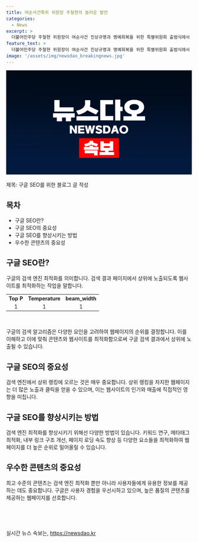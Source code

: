 ```yaml
---
title: 여순사건특위 위원장 주철현의 놀라운 발언
categories:
  - News
excerpt: >
  더불어민주당 주철현 위원장이 여순사건 진상규명과 명예회복을 위한 특별위원회 출범식에서 발언하며 관련 업무의 중요성을 강조했다.
feature_text: >
  더불어민주당 주철현 위원장이 여순사건 진상규명과 명예회복을 위한 특별위원회 출범식에서 발언하며 관련 업무의 중요성을 강조했다.
image: '/assets/img/newsdao_breakingnews.jpg'
---
```


<p><img src="/assets/img/newsdao_breakingnews.jpg" alt="flaretime 속보" /></p>

<p>제목: 구글 SEO를 위한 블로그 글 작성</p>

<p><meta data-ke-size="size16"></p>

<h2 data-ke-size="size26">목차</h2>

<ul>
    <li>구글 SEO란?</li>
    <li>구글 SEO의 중요성</li>
    <li>구글 SEO를 향상시키는 방법</li>
    <li>우수한 콘텐츠의 중요성</li>
</ul>

<h2 data-ke-size="size26">구글 SEO란?</h2>

<p data-ke-size="size16">구글의 검색 엔진 최적화를 의미합니다. 검색 결과 페이지에서 상위에 노출되도록 웹사이트를 최적화하는 작업을 말합니다.</p>

<table>
    <tr>
        <td style="text-align: center; height: 17px;"><b>Top P</b></td>
        <td style="text-align: center; height: 17px;"><b>Temperature</b></td>
        <td style="text-align: center; height: 17px;"><b>beam_width</b></td>
    </tr>
    <tr>
        <td style="text-align: center;">1</td>
        <td style="text-align: center;">1</td>
        <td style="text-align: center;">1</td>
    </tr>
</table>

<p data-ke-size="size16">&nbsp;</p>

<p data-ke-size="size16">구글의 검색 알고리즘은 다양한 요인을 고려하여 웹페이지의 순위를 결정합니다. 이를 이해하고 이에 맞춰 콘텐츠와 웹사이트를 최적화함으로써 구글 검색 결과에서 상위에 노출될 수 있습니다.</p>

<h2 data-ke-size="size26">구글 SEO의 중요성</h2>

<p data-ke-size="size16">검색 엔진에서 상위 랭킹에 오르는 것은 매우 중요합니다. 상위 랭킹을 차지한 웹페이지는 더 많은 노출과 클릭을 얻을 수 있으며, 이는 웹사이트의 인기와 매출에 직접적인 영향을 미칩니다.</p>

<h2 data-ke-size="size26">구글 SEO를 향상시키는 방법</h2>

<p data-ke-size="size16">검색 엔진 최적화를 향상시키기 위해선 다양한 방법이 있습니다. 키워드 연구, 메타태그 최적화, 내부 링크 구조 개선, 페이지 로딩 속도 향상 등 다양한 요소들을 최적화하여 웹페이지를 더 높은 순위로 밀어올릴 수 있습니다.</p>

<h2 data-ke-size="size26">우수한 콘텐츠의 중요성</h2>

<p data-ke-size="size16">최고 수준의 콘텐츠는 검색 엔진 최적화 뿐만 아니라 사용자들에게 유용한 정보를 제공하는 데도 중요합니다. 구글은 사용자 경험을 우선시하고 있으며, 높은 품질의 콘텐츠를 제공하는 웹페이지를 선호합니다.</p>

<p data-ke-size="size16">&nbsp;</p>

<p data-ke-size="size16">&nbsp;</p>
실시간 뉴스 속보는, <a href="https://newsdao.kr" rel="dofollow">https://newsdao.kr</a>


